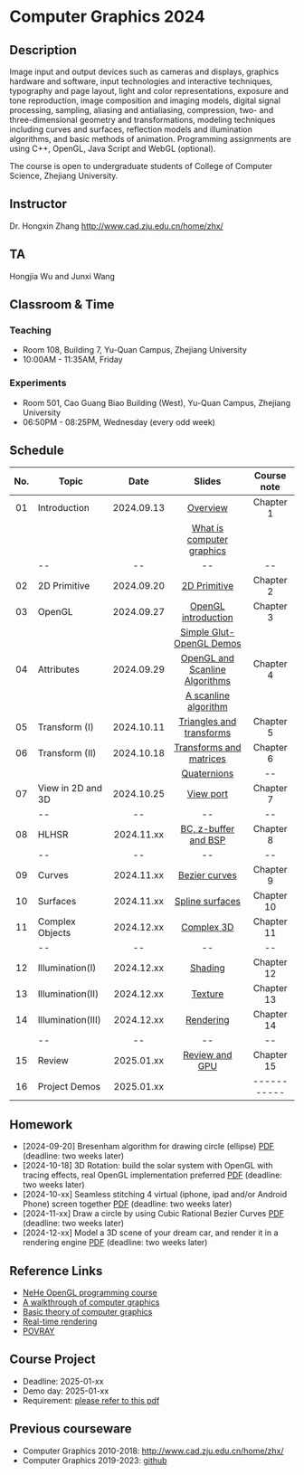 # Computer Graphics 2024

## Description
Image input and output devices such as cameras and displays, graphics hardware and software, input technologies and interactive techniques, typography and page layout, light and color representations, exposure and tone reproduction, image composition and imaging models, digital signal processing, sampling, aliasing and antialiasing, compression, two- and three-dimensional geometry and transformations, modeling techniques including curves and surfaces, reflection models and illumination algorithms, and basic methods of animation. Programming assignments are using C++, OpenGL, Java Script and WebGL (optional).

The course is open to undergraduate students of College of Computer Science, Zhejiang University.

## Instructor
Dr. Hongxin Zhang http://www.cad.zju.edu.cn/home/zhx/

## TA
Hongjia Wu and Junxi Wang  

## Classroom & Time

### Teaching 
+ Room 108, Building 7, Yu-Quan Campus, Zhejiang University
+ 10:00AM - 11:35AM, Friday

### Experiments 
+ Room 501, Cao Guang Biao Building (West), Yu-Quan Campus, Zhejiang University
+ 06:50PM - 08:25PM, Wednesday (every odd week)

## Schedule
|  No. |   Topic          |     Date     |                  Slides                                   |   Course note      |
|:----:| ---------------- |:------------:|:---------------------------------------------------------:|:------------------:|
|  01  |  Introduction    |  2024.09.13  |  [Overview](pdf/00_overview_2024.pdf)                     |   Chapter 1        |
|      |                  |              |  [What is computer graphics](pdf/01_introduction_2024.pdf)     |                    |
|      |       --         |    --        |         --                                                |   --               |
|  02  |  2D Primitive    |  2024.09.20  |  [2D Primitive](pdf/02_primitive_2024.pdf)                |   Chapter 2        |
|  03  |  OpenGL          |  2024.09.27  |  [OpenGL introduction](pdf/03_opengl_2024.pdf)            |   Chapter 3        |
|      |                  |              |  [Simple Glut-OpenGL Demos](src/ogl)                      |                    |
|  04  |  Attributes      |  2024.09.29  |  [OpenGL and Scanline Algorithms](pdf/04_attribute_2024.pdf)   |   Chapter 4        |
|      |                  |              |  [A scanline algorithm](https://www.techfak.uni-bielefeld.de/ags/wbski/lehre/digiSA/WS0607/3DVRCG/Vorlesung/13.RT3DCGVR-vertex-2-fragment.pdf)                      |                    |
|  05  |  Transform (I)   |  2024.10.11  |  [Triangles and transforms](pdf/05_transform_1_2024.pdf)  |   Chapter 5        |
|  06  |  Transform (II)  |  2024.10.18  |  [Transforms and matrices](pdf/06_transform_2.pdf)        |   Chapter 6        |
|      |                  |              |  [Quaternions](pdf/quatut-2-2.pdf)                        |   --               |
|  07  |View in 2D and 3D |  2024.10.25  |  [View port](pdf/07_view_2d.pdf)                          |   Chapter 7        |
|      |       --         |    --        |         --                                                |   --               |
|  08  | HLHSR            |  2024.11.xx  |  [BC, z-buffer and BSP](pdf/08_hidden_surface_elimination.pdf) |   Chapter 8        |
|      |       --         |    --        |         --                                                |   --               |
|  09  | Curves           |  2024.11.xx  |  [Bezier curves](pdf/09_curves.pdf)                       |   Chapter 9        |
|  10  | Surfaces         |  2024.11.xx  |  [Spline surfaces](pdf/10_surfaces.pdf)                   |   Chapter 10       |
|  11  | Complex Objects  |  2024.12.xx  |  [Complex 3D](pdf/11_complex_3d.pdf)                      |   Chapter 11       |
|      |       --         |    --        |         --                                                |   --               |
|  12  | Illumination(I)  |  2024.12.xx  |  [Shading](pdf/12_illumination.pdf)                       |   Chapter 12       |
|  13  | Illumination(II) |  2024.12.xx  |  [Texture](pdf/13_texture_mapping.pdf)                    |   Chapter 13       |
|  14  | Illumination(III)|  2024.12.xx  |  [Rendering](pdf/14_illumination.pdf)                     |   Chapter 14       |
|      |       --         |    --        |         --                                                |   --               |
|  15  | Review           |  2025.01.xx  |  [Review and GPU](pdf/15_review.pdf)                      |   Chapter 15       |
|  16  | Project Demos    |  2025.01.xx  |                                                           |   -----------      |


## Homework

+ [2024-09-20] Bresenham algorithm for drawing circle (ellipse) [PDF](pdf/homework01_2024.pdf) (deadline: two weeks later)
+ [2024-10-18] 3D Rotation: build the solar system with OpenGL with tracing effects, real OpenGL implementation preferred [PDF](pdf/homework02.pdf) (deadline: two weeks later)
+ [2024-10-xx] Seamless stitching 4 virtual (iphone, ipad and/or Android Phone) screen together  [PDF](pdf/homework03.pdf) (deadline: two weeks later)
+ [2024-11-xx] Draw a circle by using Cubic Rational Bezier Curves [PDF](pdf/homework04.pdf) (deadline: two weeks later)
+ [2024-12-xx] Model a 3D scene of your dream car, and render it in a rendering engine [PDF](pdf/homework05.pdf) (deadline: two weeks later)

## Reference Links

+ [NeHe OpenGL programming course](http://nehe.gamedev.net/tutorial/lessons_01__05/22004/)
+ [A walkthrough of computer graphics](http://www.pling.org.uk/cs/cgv.html)
+ [Basic theory of computer graphics](http://www.ntu.edu.sg/home/ehchua/programming/opengl/CG_BasicsTheory.html)
+ [Real-time rendering](http://www.realtimerendering.com/)
+ [POVRAY](http://www.povray.org)

## Course Project

+ Deadline: 2025-01-xx
+ Demo day: 2025-01-xx
+ Requirement: [please refer to this pdf](pdf/course-project-2024.pdf)

## Previous courseware

- Computer Graphics 2010-2018: http://www.cad.zju.edu.cn/home/zhx/
- Computer Graphics 2019-2023: [github](https://github.com/hongxin/) 

